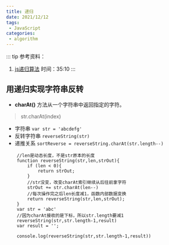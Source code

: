 ```yaml
---
title: 递归
date: 2021/12/12
tags:
 - JavaScript
categories:
 - algorithm
---
```

::: tip 参考资料：
1. [js递归算法](https://www.bilibili.com/video/BV1RQ4y1D7UC?p=8&spm_id_from=pageDriver) 时间：35:10
::: 

## 用递归实现字符串反转
- **charAt()** 方法从一个字符串中返回指定的字符。
> str.charAt(index)
- 字符串
    `var str = 'abcdefg'`
- 反转字符串
    `reverseString(str)`
- 递推关系
    `sortReverse = reverseString.charAt(str.length--)`

```
    //len是动态长度，不是str原本的长度
    function reverseString(str,len,strOut){
        if (len < 0){
            return strOut;
        }
        //str没变，改变charAt索引继续从后往前拿字符
        strOut += str.charAt(len--)
        //每次操作完之后len长度减1，函数内部数据变换
        return reverseString(str,len,strOut);
    }
    var str = 'abc'
    //因为charAt接收的是下标，所以str.length要减1
    reverseString(str,str.length-1,result)
    var result = '';

    console.log(reverseString(str,str.length-1,result))
```